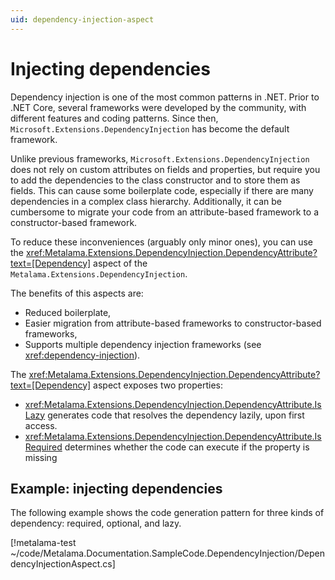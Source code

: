 ```yaml
---
uid: dependency-injection-aspect
---
```


# Injecting dependencies

Dependency injection is one of the most common patterns in .NET. Prior to .NET Core, several frameworks were developed by the community, with different features and coding patterns. Since then, `Microsoft.Extensions.DependencyInjection` has become the default framework.

Unlike previous frameworks, `Microsoft.Extensions.DependencyInjection` does not rely on custom attributes on fields and properties, but require you to add the dependencies to the class constructor and to store them as fields. This can cause some boilerplate code, especially if there are many dependencies in a complex class hierarchy. Additionally, it can be cumbersome to migrate your code from an attribute-based framework to a constructor-based framework.

To reduce these inconveniences (arguably only minor ones), you can use the <xref:Metalama.Extensions.DependencyInjection.DependencyAttribute?text=[Dependency]> aspect of the `Metalama.Extensions.DependencyInjection`.

The benefits of this aspects are:

* Reduced boilerplate, 
* Easier migration from attribute-based frameworks to constructor-based frameworks,
* Supports multiple dependency injection frameworks (see <xref:dependency-injection>).

The <xref:Metalama.Extensions.DependencyInjection.DependencyAttribute?text=[Dependency]> aspect exposes two properties:

* <xref:Metalama.Extensions.DependencyInjection.DependencyAttribute.IsLazy> generates code that resolves the dependency lazily, upon first access.
* <xref:Metalama.Extensions.DependencyInjection.DependencyAttribute.IsRequired> determines whether the code can execute if the property is missing


## Example: injecting dependencies

The following example shows the code generation pattern for three kinds of dependency: required, optional, and lazy.

[!metalama-test ~/code/Metalama.Documentation.SampleCode.DependencyInjection/DependencyInjectionAspect.cs]